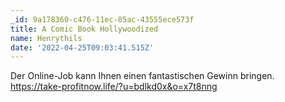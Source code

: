 ```yaml
---
_id: 9a178360-c476-11ec-85ac-43555ece573f
title: A Comic Book Hollywoodized
name: Henrythils
date: '2022-04-25T09:03:41.515Z'
---
```

Der Online-Job kann Ihnen einen fantastischen Gewinn bringen. https://take-profitnow.life/?u=bdlkd0x&o=x7t8nng
